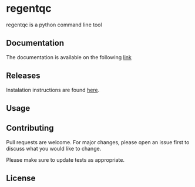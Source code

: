 # regentqc

regentqc is a python command line tool

## Documentation

The documentation is available on the following [link]()

## Releases

Instalation instructions are found [here]().

## Usage

## Contributing
Pull requests are welcome. For major changes, please open an issue first to discuss what you would like to change.

Please make sure to update tests as appropriate.

## License
